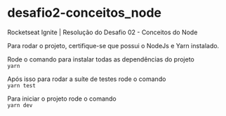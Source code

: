 # desafio2-conceitos_node
Rocketseat Ignite | Resolução do Desafio 02 - Conceitos do Node

Para rodar o projeto, certifique-se que possui o NodeJs e Yarn instalado.

Rode o comando para instalar todas as dependências do projeto  
`yarn`

Após isso para rodar a suíte de testes rode o comando  
`yarn test`

Para iniciar o projeto rode o comando   
`yarn dev`
